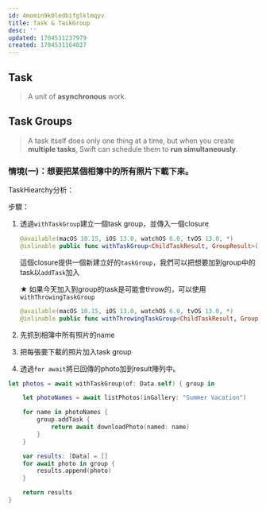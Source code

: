 ```yaml
---
id: 4momin9k0ledbifglklmqyv
title: Task & TaskGroup
desc: ''
updated: 1704531237979
created: 1704531164027
---
```


## Task

> A unit of **asynchronous** work.

## Task Groups

> A task itself does only one thing at a time, but when you create **multiple tasks**, Swift can schedule them to **run simultaneously**.

### 情境(一)：想要把某個相簿中的所有照片下載下來。

TaskHiearchy分析：

步驟：

1. 透過`withTaskGroup`建立一個task group，並傳入一個closure

    ```swift
    @available(macOS 10.15, iOS 13.0, watchOS 6.0, tvOS 13.0, *)
    @inlinable public func withTaskGroup<ChildTaskResult, GroupResult>(of childTaskResultType: ChildTaskResult.Type, returning returnType: GroupResult.Type = GroupResult.self, body: (inout TaskGroup<ChildTaskResult>) async -> GroupResult) async -> GroupResult where ChildTaskResult : Sendable
    ```

    這個closure提供一個新建立好的`taskGroup`，我們可以把想要加到group中的task以`addTask`加入

    ★ 如果今天加入到group的task是可能會throw的，可以使用`withThrowingTaskGroup`

    ```swift
    @available(macOS 10.15, iOS 13.0, watchOS 6.0, tvOS 13.0, *)
    @inlinable public func withThrowingTaskGroup<ChildTaskResult, GroupResult>(of childTaskResultType: ChildTaskResult.Type, returning returnType: GroupResult.Type = GroupResult.self, body: (inout ThrowingTaskGroup<ChildTaskResult, Error>) async throws -> GroupResult) async rethrows -> GroupResult where ChildTaskResult : Sendable
    ```

2. 先抓到相簿中所有照片的name
3. 把每張要下載的照片加入task group
4. 透過`for await`將已回傳的photo加到result陣列中。

```swift
let photos = await withTaskGroup(of: Data.self) { group in

    let photoNames = await listPhotos(inGallery: "Summer Vacation")

    for name in photoNames {
        group.addTask {
            return await downloadPhoto(named: name)
        }
    }

    var results: [Data] = []
    for await photo in group {
        results.append(photo)
    }

    return results
}
```